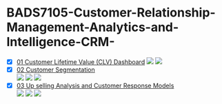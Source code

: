 # BADS7105-Customer-Relationship-Management-Analytics-and-Intelligence-CRM-
- [x] [01 Customer Lifetime Value (CLV) Dashboard](./01%20Customer%20Lifetime%20Value%20(CLV)%20Dashboard)
 [![](https://img.shields.io/badge/-Dashboard-blue)](#) [![](https://img.shields.io/badge/-Power--BI-green)](#)  
- [x] [02 Customer Segmentation](./02%20Customer%20Segmentation)  
[![](https://img.shields.io/badge/-K--Means-orange)](#) [![](https://img.shields.io/badge/-Python-green)](#) [![](https://img.shields.io/badge/-Google--Colab-blue)](#) 
- [x] [03 Up selling Analysis and Customer Response Models](./Homework%2003%20-%20Value%20Proposition)  
[![](https://img.shields.io/badge/-K--Means-orange)](#) [![](https://img.shields.io/badge/-Python-green)](#) [![](https://img.shields.io/badge/-Google--Colab-blue)](#) 
